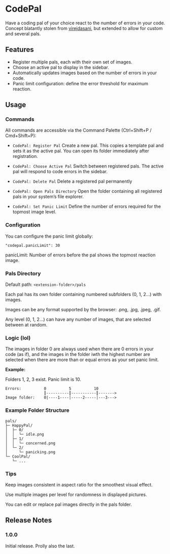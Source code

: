 # CodePal

Have a coding pal of your choice react to the number of errors in your code. Concept blatantly stolen from [virejdasani](https://github.com/virejdasani/InYourFace), but extended to allow for custom and several pals.

## Features

- Register multiple pals, each with their own set of images.
- Choose an active pal to display in the sidebar.
- Automatically updates images based on the number of errors in your code.
- Panic limit configuration: define the error threshold for maximum reaction.


## Usage
### Commands

All commands are accessible via the Command Palette (Ctrl+Shift+P / Cmd+Shift+P):

* `CodePal: Register Pal`
Create a new pal. This copies a template pal and sets it as the active pal. You can open its folder immediately after registration.

* `CodePal: Choose Active Pal`
Switch between registered pals. The active pal will respond to code errors in the sidebar.

* `CodePal: Delete Pal`
Delete a registered pal permanently

* `CodePal: Open Pals Directory`
Open the folder containing all registered pals in your system’s file explorer.

* `CodePal: Set Panic Limit`
Define the number of errors required for the topmost image level.

### Configuration

You can configure the panic limit globally:

`"codepal.panicLimit": 30`


panicLimit: Number of errors before the pal shows the topmost reaction image.

### Pals Directory

Default path: `<extension-folder>/pals`

Each pal has its own folder containing numbered subfolders (0, 1, 2...) with images.

Images can be any format supported by the browser: .png, .jpg, .jpeg, .gif.

Any level (0, 1, 2...) can have any number of images, that are selected between at random.

### Logic (lol)

The images in folder 0 are always used when there are 0 errors in your code (as if), and the images in the folder iwth the highest number are selected when there are more than or equal errors as your set panic limit.

**Example:**

Folders 1, 2, 3 exist. Panic limit is 10.
```
Errors:          0          5          10
                 ║----------║-----------║------->
Image folder:    0|----1----|-----2-----|---3--->
```

### Example Folder Structure
```
pals/
├─ HappyPal/
│  ├─ 0/
│  │  └─ idle.png
│  ├─ 1/
│  │  └─ concerned.png
│  └─ 2/
│     └─ panicking.png
└─ CoolPal/
   └─ ...
```
### Tips

Keep images consistent in aspect ratio for the smoothest visual effect.

Use multiple images per level for randomness in displayed pictures.

You can edit or replace pal images directly in the pals folder.

## Release Notes


### 1.0.0

Initial release. Prolly also the last.
